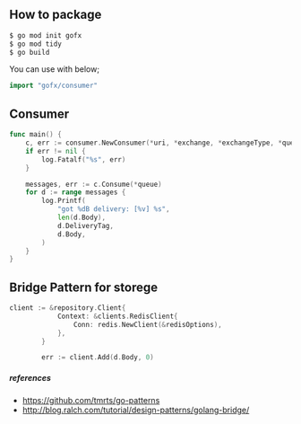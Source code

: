 
How to package
---------------
```sh
$ go mod init gofx
$ go mod tidy
$ go build
```

You can use with below;
```go
import "gofx/consumer"
```

Consumer
---------------
```go
func main() {
	c, err := consumer.NewConsumer(*uri, *exchange, *exchangeType, *queue, *bindingKey, *consumerTag)
	if err != nil {
		log.Fatalf("%s", err)
	}

	messages, err := c.Consume(*queue)
	for d := range messages {
		log.Printf(
			"got %dB delivery: [%v] %s",
			len(d.Body),
			d.DeliveryTag,
			d.Body,
		)
	}
}
```


Bridge Pattern for storege
------------------------------

```go
client := &repository.Client{
			Context: &clients.RedisClient{
				Conn: redis.NewClient(&redisOptions),
			},
		}

		err := client.Add(d.Body, 0)
```

##### references
* https://github.com/tmrts/go-patterns
* http://blog.ralch.com/tutorial/design-patterns/golang-bridge/